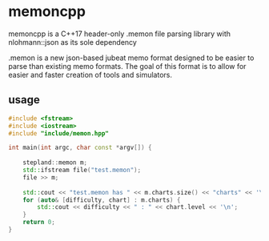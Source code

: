 # memoncpp

memoncpp is a C++17 header-only .memon file parsing library with nlohmann::json as its sole dependency

.memon is a new json-based jubeat memo format designed to be easier to parse than existing memo formats.
The goal of this format is to allow for easier and faster creation of tools and simulators.

## usage

```cpp
#include <fstream>
#include <iostream>
#include "include/memon.hpp"

int main(int argc, char const *argv[]) {
    
    stepland::memon m;
    std::ifstream file("test.memon");
    file >> m;
    
    std::cout << "test.memon has " << m.charts.size() << "charts" << '\n';
    for (auto& [difficulty, chart] : m.charts) {
        std::cout << difficulty << " : " << chart.level << '\n';
    }
    return 0;
}
```
